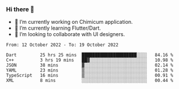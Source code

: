 ### Hi there 👋

<!--
**devcat37/devcat37** is a ✨ _special_ ✨ repository because its `README.md` (this file) appears on your GitHub profile.-->


- 🔭 I’m currently working on Chimicum application.
- 🌱 I’m currently learning Flutter/Dart.
- 👯 I’m looking to collaborate with UI designers.
<!-- - 🤔 I’m looking for help with ... -->

<!--START_SECTION:waka-->

```text
From: 12 October 2022 - To: 19 October 2022

Dart         25 hrs 25 mins  █████████████████████░░░░   84.16 %
C++          3 hrs 19 mins   ██▓░░░░░░░░░░░░░░░░░░░░░░   10.98 %
JSON         38 mins         ▓░░░░░░░░░░░░░░░░░░░░░░░░   02.14 %
YAML         23 mins         ▒░░░░░░░░░░░░░░░░░░░░░░░░   01.28 %
TypeScript   16 mins         ▒░░░░░░░░░░░░░░░░░░░░░░░░   00.91 %
XML          8 mins          ░░░░░░░░░░░░░░░░░░░░░░░░░   00.44 %
```

<!--END_SECTION:waka-->
